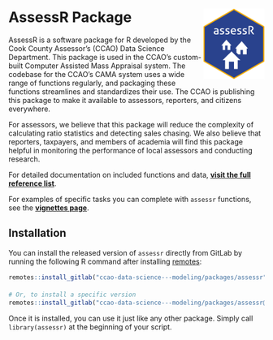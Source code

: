 
<!-- README.md is generated from README.Rmd. Please edit that file -->

# AssessR Package <a href="https://gitlab.com/ccao-data-science---modeling/packages/assessr"><img src="man/figures/logo.png" align="right" height="139"/></a>

AssessR is a software package for R developed by the Cook County
Assessor’s (CCAO) Data Science Department. This package is used in the
CCAO’s custom-built Computer Assisted Mass Appraisal system. The
codebase for the CCAO’s CAMA system uses a wide range of functions
regularly, and packaging these functions streamlines and standardizes
their use. The CCAO is publishing this package to make it available to
assessors, reporters, and citizens everywhere.

For assessors, we believe that this package will reduce the complexity
of calculating ratio statistics and detecting sales chasing. We also
believe that reporters, taxpayers, and members of academia will find
this package helpful in monitoring the performance of local assessors
and conducting research.

For detailed documentation on included functions and data, [**visit the
full reference
list**](https://ccao-data-science---modeling.gitlab.io/packages/assessr/reference/).

For examples of specific tasks you can complete with `assessr`
functions, see the [**vignettes
page**](https://ccao-data-science---modeling.gitlab.io/packages/assessr/articles/index.html).

## Installation

You can install the released version of `assessr` directly from GitLab
by running the following R command after installing
[remotes](https://github.com/r-lib/remotes):

``` r
remotes::install_gitlab("ccao-data-science---modeling/packages/assessr")

# Or, to install a specific version
remotes::install_gitlab("ccao-data-science---modeling/packages/assessr@0.3.0")
```

Once it is installed, you can use it just like any other package. Simply
call `library(assessr)` at the beginning of your script.
